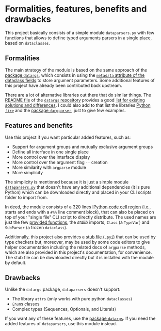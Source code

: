 # Formalities, features, benefits and drawbacks

This project basically consists of a simple module `dataparsers.py` with few
functions that allows to define typed arguments parsers in a single place, based
on `dataclasses`.

## Formalities

The main strategy of the module is based on the same approach of the
[package `datargs`](https://pypi.org/project/datargs/), which consists in using
the
[`metadata` attribute of the dataclass fields](https://docs.python.org/3/library/dataclasses.html#dataclasses.Field)
to store argument parameters. Some additional features of this project have
already been contributed back upstream.

There are a lot of alternative libraries out there that do similar things. The
[README file](https://github.com/roee30/datargs/blob/master/README.md) of the
[`datargs` repository](https://github.com/roee30/datargs) provides a good
[list for existing solutions and differences](https://github.com/roee30/datargs?tab=readme-ov-file#why-nots-and-design-choices).
I could also add to that list the libraries
[Python `fire`](https://github.com/google/python-fire) and the
[package `dargparser`](https://github.com/konstantinjdobler/dargparser), just to
give few examples.

## Features and benefits

Use this project if you want particular added features, such as:

- Support for argument groups and mutually exclusive argument groups
- Define all interface in one single place
- More control over the interface display
- More control over the argument flag `--` creation
- More similarity with `argparse` module
- More simplicity

The simplicity is mentioned because it is just a simple module
[`dataparsers.py`](https://github.com/diogo-rossi/dataparsers/blob/main/src/dataparsers/dataparsers.py)
that doesn't have any additional dependencies (it is pure Python) which can be
downloaded directly and placed in your CLI scripts folder to import from.

In deed, the module consists of a 320 lines
[IPython code cell region](https://docs.spyder-ide.org/current/panes/editor.html#code-cells)
(i.e., starts and ends with a `#%%` line comment block), that can also be placed
on top of your "single file" CLI script to directly distribute. The used names
are just the few
[provided functions](https://dataparsers.readthedocs.io/en/latest/2_available_functions.html),
the _stdlib_ imports, `Class` (a `TypeVar`) and `SubParser` (a frozen `dataclass`).

Additionally, this project also provides a
[stub file (`.pyi`)](https://github.com/diogo-rossi/dataparsers/blob/main/src/dataparsers/__init__.pyi)
that can be used by type checkers but, moreover, may be used by some code
editors to give helper documentation including the related docs of `argparse`
methods, which are also provided in this project's documentation, for
convenience. The stub file can be downloaded directly but it is installed with
the module by default.

## Drawbacks

Unlike the `datargs` package, `dataparsers` doesn't support:

- The library `attrs` (only works with pure python `dataclasses`)
- `Enum`s classes
- Complex types (Sequences, Optionals, and Literals)

If you want any of these features, use the
[package `datargs`](https://pypi.org/project/datargs/). If you need the added
features of `dataparsers`, use this module instead.

